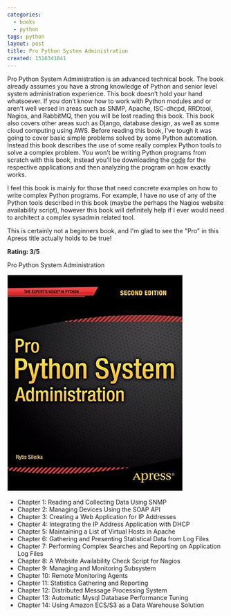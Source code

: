 ```yaml
---
categories:
  - books
  - python
tags: python
layout: post
title: Pro Python System Administration
created: 1516341041
---
```


Pro Python System Administration is an advanced technical book. The book already assumes you have a strong knowledge of Python and senior level system administration experience. This book doesn’t hold your hand whatsoever. If you don’t know how to work with Python modules and or aren’t well versed in areas such as SNMP, Apache, ISC-dhcpd, RRDtool, Nagios, and RabbitMQ, then you will be lost reading this book. This book also covers other areas such as Django, database design, as well as some cloud computing using AWS. Before reading this book, I’ve tough it was going to cover basic simple problems solved by some Python automation. Instead this book describes the use of some really complex Python tools to solve a complex problem. You won’t be writing Python programs from scratch with this book, instead you’ll be downloading the <a href="https://github.com/Apress/pro-python-system-admin-14" target="_blank">code</a> for the respective applications and then analyzing the program on how exactly works.  

I feel this book is mainly for those that need concrete examples on how to write complex Python programs. For example, I have no use of any of the Python tools described in this book (maybe the perhaps the Nagios website availability script), however this book will definitely help if I ever would need to architect a complex sysadmin related tool.

This is certainly not a beginners book, and I'm glad to see the "Pro" in this Apress title actually holds to be true! 

**Rating: 3/5**

Pro Python System Administration

<a href="https://www.apress.com/us/book/9781484202180" target="_blank"><img src="/assets/books/pro-python-sysadmin.jpg"></a>

* Chapter 1: Reading and Collecting Data Using SNMP
* Chapter 2: Managing Devices Using the SOAP API
* Chapter 3: Creating a Web Application for IP Addresses
* Chapter 4: Integrating the IP Address Application with DHCP
* Chapter 5: Maintaining a List of Virtual Hosts in Apache
* Chapter 6: Gathering and Presenting Statistical Data from Log Files
* Chapter 7: Performing Complex Searches and Reporting on Application Log Files
* Chapter 8: A Website Availability Check Script for Nagios
* Chapter 9: Managing and Monitoring Subsystem
* Chapter 10: Remote Monitoring Agents
* Chapter 11: Statistics Gathering and Reporting
* Chapter 12: Distributed Message Processing System
* Chapter 13: Automatic Mysql Database Performance Tuning
* Chapter 14: Using Amazon ECS/S3 as a Data Warehouse Solution

